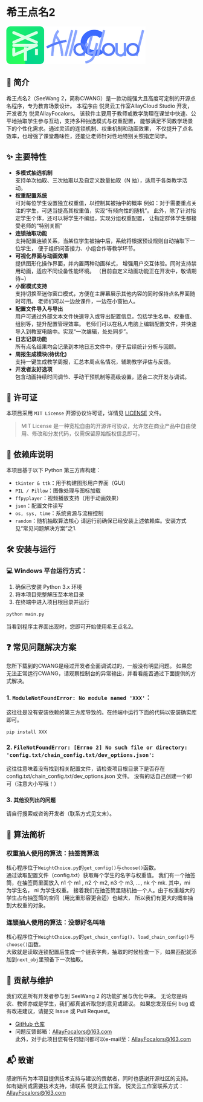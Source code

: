 # 希王点名2
<img src="Assets/img/logo.png" width="100"/>
<img src="Assets/img/studiologo.png" height="100"/><br>

## 📘 简介
希王点名2（SeeWang 2，简称CWANG）是一款功能强大且高度可定制的开源点名程序，专为教育场景设计。
本程序由 悦灵云工作室AllayCloud Studio 开发，开发者为 悦灵AllayFocalors。
该软件主要用于教师或教学助理在课堂中快速、公平地抽取学生参与互动，支持多种抽选模式与权重配置，
能够满足不同教学场景下的个性化需求。通过灵活的连锁机制、权重机制和动画效果，
不仅提升了点名效率，也增强了课堂趣味性，还能让老师针对性地特别关照指定同学。


## ✨ 主要特性
- **多模式抽选机制**<br>
支持单次抽取、三次抽取以及自定义数量抽取（N 抽），适用于各类教学活动。
- **权重配置系统**<br>
可对每位学生设置独立权重值，以控制其被抽中的概率
例如：对于需要重点关注的学生，可适当提高其权重值，实现“有倾向性的随机”。
此外，除了针对指定学生个体，还可以将学生不编组，实现分组权重配置，
让指定群体学生都接受老师的“特别关照”
- **连锁抽取功能**<br>
支持配置连锁关系，当某位学生被抽中后，系统将根据预设规则自动抽取下一位学生，
便于组织问答接力、小组合作等教学环节。
- **可视化界面与动画效果**<br>
提供图形化操作界面，并内置两种动画样式，
增强用户交互体验。同时支持禁用动画，适应不同设备性能环境。
（目前自定义动画功能正在开发中，敬请期待~）
- **小窗模式支持**<br>
支持切换至迷你窗口模式，方便在主屏幕展示其他内容的同时保持点名界面随时可用。
老师们可以一边放课件，一边在小窗抽人。
- **配置文件导入与导出**<br>
用户可通过外部文本文件快速导入或导出配置信息，包括学生名单、权重值、组别等，提升配置管理效率。
老师们可以在私人电脑上编辑配置文件，并快速导入到教室电脑中。实现“一次编辑，处处同步”。
- **日志记录功能**<br>
所有点名结果均会记录到本地日志文件中，便于后续统计分析与回顾。
- **周报生成模块(待优化)**<br> 支持一键生成教学周报，汇总本周点名情况，辅助教学评估与反馈。
- **开发者友好选项**<br> 包含动画持续时间调节、手动干预机制等高级设置，适合二次开发与调试。


## 📄 许可证
本项目采用 `MIT License` 开源协议许可证，详情见 [LICENSE](LICENSE) 文件。
> MIT License 是一种宽松自由的开源许可协议，允许您在商业产品中自由使用、修改和分发代码，仅需保留原始版权信息即可。


## 🧩 依赖库说明
本项目基于以下 Python 第三方库构建：
- `tkinter & ttk`：用于构建图形用户界面（GUI）
- `PIL / Pillow`：图像处理与图标加载
- `ffpyplayer`：视频播放支持（用于动画效果）
- `json`：配置文件读写
- `os, sys, time`：系统资源与流程控制
- `random`：随机抽取算法核心
请运行前确保已经安装上述依赖库。安装方式见“常见问题解决方案”之1.


## 🛠️ 安装与运行
### 💻 Windows 平台运行方式：

1. 确保已安装 Python 3.x 环境
2. 将本项目完整解压至本地目录
3. 在终端中进入项目根目录并运行
```bash
python main.py
```
当看到程序主界面出现时，您即可开始使用希王点名2。

## ❓ 常见问题解决方案
您所下载到的CWANG是经过开发者全面调试过的，一般没有明显问题。
如果您无法正常运行CWANG，请观察控制台的异常输出，并看看能否通过下面提供的方式解决。
### 1. `ModuleNotFoundError: No module named 'XXX'`：<br>
这往往是没有安装依赖的第三方库导致的。在终端中运行下面的代码以安装确实库即可。<br>
```commandline
pip install XXX
```

### 2. `FileNotFoundError: [Errno 2] No such file or directory: 'config.txt/chain_config.txt/dev_options.json'`:<br>
这往往意味着没有找到相关配置文件，请检查项目根目录下是否存在 config.txt/chain_config.txt/dev_options.json 文件。
没有的话自己创建一个即可（注意大小写哦！）

### 3. `其他没列出的问题`
请自行搜索或咨询开发者（联系方式见文末）。

## 🔡 算法简析
### 权重抽人使用的算法：抽签筒算法
核心程序位于`WeightChoice.py`的`get_config()`与`choose()`函数。<br>
通过读取配置文件（config.txt）获取每个学生的名字与权重值。
我们有一个抽签筒，在抽签筒里面放入 n1 个 m1 , n2 个 m2, n3 个 m3, ..., nk 个 mk.
其中，mi 为学生名， ni 为学生权重。
接着我们在抽签筒里随机抽一个人。由于权重越大的学生占有抽签筒的空间（用比重形容更合适）也越大，
所以我们有更大的概率抽到大权重的对象。
### 连锁抽人使用的算法：没想好名叫啥
核心程序位于`WeightChoice.py`的`get_chain_config()`、`load_chain_config()`与`choose()`函数。<br>
大致就是读取连锁配置后生成一个链表字典，抽取的时候检查一下，如果匹配就添加到`next_obj`里预备下一次抽取。

## 🤝 贡献与维护
我们欢迎所有开发者参与到 SeeWang 2 的功能扩展与优化中来。
无论您是码农、教师亦或是学生，我们都真诚听取您的意见或建议。
如果您发现任何 bug 或有改进建议，请提交 Issue 或 Pull Request。
- [GitHub 仓库](https://github.com/AllayFocalors/SeeWang2)
- 问题反馈邮箱：AllayFocalors@163.com<br>
此外，对于此项目您有任何疑问都可以e-mail至：AllayFocalors@163.com


## 📬 致谢
感谢所有为本项目提供技术支持与建议的贡献者，同时也感谢开源社区的支持。
如有疑问或需要技术支持，请联系 悦灵云工作室。
悦灵云工作室联系方式：AllayFocalors@163.com
